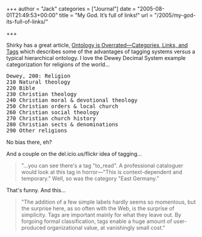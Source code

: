 +++
author = "Jack"
categories = ["Journal"]
date = "2005-08-01T21:49:53+00:00"
title = "My God. It’s full of links!"
url = "/2005/my-god-its-full-of-links/"

+++

Shirky has a great article, [Ontology is Overrated&#8212;Categories, Links, and Tags][1] which describes some of the advantages of tagging systems versus a typical hierarchical ontology. I love the Dewey Decimal System example categorization for religions of the world&#8230;

<pre>Dewey, 200: Religion
210 Natural theology
220 Bible
230 Christian theology
240 Christian moral &#38; devotional theology
250 Christian orders &#38; local church
260 Christian social theology
270 Christian church history
280 Christian sects &#38; denominations
290 Other religions</pre>

No bias there, eh?

And a couple on the del.icio.us/flickr idea of tagging&#8230;

> 
> 
> "&#8230;you can see there's a tag "to_read". A professional cataloguer would look at this tag in horror&#8212;"This is context-dependent and temporary." Well, so was the category "East Germany."
> 
> 

That's funny. And this&#8230;

> 
> 
> "The addition of a few simple labels hardly seems so momentous, but the surprise here, as so often with the Web, is the surprise of simplicity. Tags are important mainly for what they leave out. By forgoing formal classification, tags enable a huge amount of user-produced organizational value, at vanishingly small cost."
> 
>

 [1]: http://www.shirky.com/writings/ontology_overrated.html